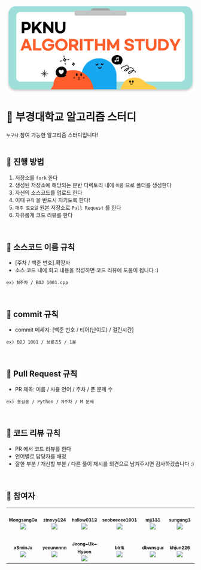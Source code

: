 ![post.png](post.png)

# 🌱 부경대학교 알고리즘 스터디

`누구나` 참여 가능한 알고리즘 스터디입니다!
<br/>
<br/>

## 🌟 진행 방법

1. 저장소를 `fork` 한다
2. 생성된 저장소에 해당되는 분반 디렉토리 내에 `이름` 으로 폴더를 생성한다
3. 자신의 소스코드를 업로드 한다
4. 이때 `규칙` 을 반드시 지키도록 한다!
5. `매주 토요일` 원본 저장소로 `Pull Request` 를 한다
6. 자유롭게 코드 리뷰를 한다
<br/>


## 🌟 소스코드 이름 규칙

- [주차 / 백준 번호].확장자
- 소스 코드 내에 회고 내용을 작성하면 코드 리뷰에 도움이 됩니다 :)

```
ex) N주차 / BOJ 1001.cpp
```
<br/>

## 🌟 commit 규칙

- commit 메세지: [백준 번호 / 티어(난이도) / 걸린시간]

```
ex) BOJ 1001 / 브론즈5 / 1분
```
<br/>

## 🌟 Pull Request 규칙

- PR 제목: 이름 / 사용 언어 / 주차 / 푼 문제 수

```
ex) 홍길동 / Python / N주차 / M 문제
```
<br/>


## 🌟 코드 리뷰 규칙

- PR 에서 코드 리뷰를 한다
- 언어별로 담당자를 배정
- 잘한 부분 / 개선할 부분 / 다른 풀이 제시를 의견으로 남겨주시면 감사하겠습니다 :)
<br/>


## 🌟 참여자
<table><tr>         <td align="center"><a href="https://github.com/MongsangGa"><img src="https://avatars.githubusercontent.com/MongsangGa" width="100px;" alt=""/>         <br /><sub><b>MongsangGa</b><br><img src="https://us-central1-progress-markdown.cloudfunctions.net/progress/0"/></sub></a><br /></td>
         <td align="center"><a href="https://github.com/zinovy124"><img src="https://avatars.githubusercontent.com/zinovy124" width="100px;" alt=""/>         <br /><sub><b>zinovy124</b><br><img src="https://us-central1-progress-markdown.cloudfunctions.net/progress/0"/></sub></a><br /></td>
         <td align="center"><a href="https://github.com/hallow0312"><img src="https://avatars.githubusercontent.com/hallow0312" width="100px;" alt=""/>         <br /><sub><b>hallow0312</b><br><img src="https://us-central1-progress-markdown.cloudfunctions.net/progress/0"/></sub></a><br /></td>
         <td align="center"><a href="https://github.com/seobeeeee1001"><img src="https://avatars.githubusercontent.com/seobeeeee1001" width="100px;" alt=""/>         <br /><sub><b>seobeeeee1001</b><br><img src="https://us-central1-progress-markdown.cloudfunctions.net/progress/0"/></sub></a><br /></td>
         <td align="center"><a href="https://github.com/mjj111"><img src="https://avatars.githubusercontent.com/mjj111" width="100px;" alt=""/>         <br /><sub><b>mjj111</b><br><img src="https://us-central1-progress-markdown.cloudfunctions.net/progress/0"/></sub></a><br /></td>
         <td align="center"><a href="https://github.com/sungung1"><img src="https://avatars.githubusercontent.com/sungung1" width="100px;" alt=""/>         <br /><sub><b>sungung1</b><br><img src="https://us-central1-progress-markdown.cloudfunctions.net/progress/0"/></sub></a><br /></td>
         <td align="center"><a href="https://github.com/ddny226"><img src="https://avatars.githubusercontent.com/ddny226" width="100px;" alt=""/>         <br /><sub><b>ddny226</b><br><img src="https://us-central1-progress-markdown.cloudfunctions.net/progress/0"/></sub></a><br /></td>
</tr><tr>         <td align="center"><a href="https://github.com/xSminJx"><img src="https://avatars.githubusercontent.com/xSminJx" width="100px;" alt=""/>         <br /><sub><b>xSminJx</b><br><img src="https://us-central1-progress-markdown.cloudfunctions.net/progress/0"/></sub></a><br /></td>
         <td align="center"><a href="https://github.com/yeeunnnnn"><img src="https://avatars.githubusercontent.com/yeeunnnnn" width="100px;" alt=""/>         <br /><sub><b>yeeunnnnn</b><br><img src="https://us-central1-progress-markdown.cloudfunctions.net/progress/0"/></sub></a><br /></td>
         <td align="center"><a href="https://github.com/Jeong-Uk-Hyeon"><img src="https://avatars.githubusercontent.com/Jeong-Uk-Hyeon" width="100px;" alt=""/>         <br /><sub><b>Jeong-Uk-Hyeon</b><br><img src="https://us-central1-progress-markdown.cloudfunctions.net/progress/0"/></sub></a><br /></td>
         <td align="center"><a href="https://github.com/blrlk"><img src="https://avatars.githubusercontent.com/blrlk" width="100px;" alt=""/>         <br /><sub><b>blrlk</b><br><img src="https://us-central1-progress-markdown.cloudfunctions.net/progress/0"/></sub></a><br /></td>
         <td align="center"><a href="https://github.com/dbwnsgur"><img src="https://avatars.githubusercontent.com/dbwnsgur" width="100px;" alt=""/>         <br /><sub><b>dbwnsgur</b><br><img src="https://us-central1-progress-markdown.cloudfunctions.net/progress/0"/></sub></a><br /></td>         
         <td align="center"><a href="https://github.com/khjun226"><img src="https://avatars.githubusercontent.com/khjun226" width="100px;" alt=""/>         <br /><sub><b>khjun226</b><br><img src="https://us-central1-progress-markdown.cloudfunctions.net/progress/0"/></sub></a><br /></td>   
</table><br />

